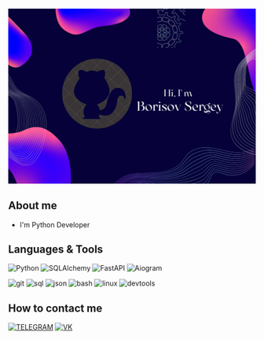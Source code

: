 ![Header](https://github.com/dcierra/dcierra/blob/main/assets/header.jpg)

## About me
* I'm Python Developer

## Languages & Tools
![Python](https://img.shields.io/badge/-Python-090909?style=for-the-badge&logo=python&logoColor=27A0D9)
![SQLAlchemy](https://img.shields.io/badge/-SQLAlchemy-090909?style=for-the-badge&logo=sqlalchemy&logoColor=27A0D9)
![FastAPI](https://img.shields.io/badge/-FastAPI-090909?style=for-the-badge&logo=fastapi&logoColor=27A0D9)
![Aiogram](https://img.shields.io/badge/-Aiogram-090909?style=for-the-badge&logo=aiogram&logoColor=27A0D9)

![git](https://img.shields.io/badge/-Git-090909?style=for-the-badge&logo=git&logoColor=27A0D9)
![sql](https://img.shields.io/badge/-Sql-090909?style=for-the-badge&logo=sql&logoColor=27A0D9)
![json](https://img.shields.io/badge/-Json-090909?style=for-the-badge&logo=json&logoColor=27A0D9)
![bash](https://img.shields.io/badge/-Bash-090909?style=for-the-badge&logo=bash&logoColor=27A0D9)
![linux](https://img.shields.io/badge/-Linux-090909?style=for-the-badge&logo=Linux&logoColor=27A0D9)
![devtools](https://img.shields.io/badge/-Devtools-090909?style=for-the-badge&logo=devtools&logoColor=27A0D9)

## How to contact me
[![TELEGRAM](https://img.shields.io/badge/-Telegram-090909?style=for-the-badge&logo=telegram&logoColor=27A0D9)](https://t.me/dcierra)
[![VK](https://img.shields.io/badge/-VK-090909?style=for-the-badge&logo=vk&logoColor=27A0D9)](https://vk.com/tipaid)
